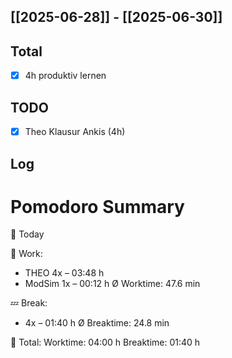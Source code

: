 ## [[2025-06-28]] - [[2025-06-30]]

## Total
- [x] 4h produktiv lernen 
## TODO
- [x] Theo Klausur Ankis (4h)
## Log

# Pomodoro Summary

📅 Today

🍅 Work:
- THEO        4x – 03:48 h
- ModSim      1x – 00:12 h
Ø Worktime: 47.6 min

💤 Break:
- 4x – 01:40 h
Ø Breaktime: 24.8 min

🧠 Total:
Worktime:  04:00 h
Breaktime: 01:40 h

